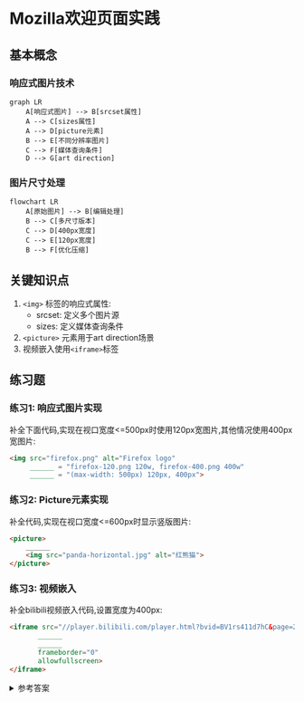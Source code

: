 # Mozilla欢迎页面实践

## 基本概念

### 响应式图片技术
```mermaid
graph LR
    A[响应式图片] --> B[srcset属性]
    A --> C[sizes属性]
    A --> D[picture元素]
    B --> E[不同分辨率图片]
    C --> F[媒体查询条件]
    D --> G[art direction]
```


### 图片尺寸处理
```mermaid
flowchart LR
    A[原始图片] --> B[编辑处理]
    B --> C[多尺寸版本]
    C --> D[400px宽度]
    C --> E[120px宽度]
    B --> F[优化压缩]
```


## 关键知识点
1. `<img>` 标签的响应式属性:
   - srcset: 定义多个图片源
   - sizes: 定义媒体查询条件
2. `<picture>` 元素用于art direction场景
3. 视频嵌入使用`<iframe>`标签

## 练习题

### 练习1: 响应式图片实现
补全下面代码,实现在视口宽度<=500px时使用120px宽图片,其他情况使用400px宽图片:

```html
<img src="firefox.png" alt="Firefox logo"
     ______ = "firefox-120.png 120w, firefox-400.png 400w"
     ______ = "(max-width: 500px) 120px, 400px">
```


### 练习2: Picture元素实现
补全代码,实现在视口宽度<=600px时显示竖版图片:

```html
<picture>
    ______
    <img src="panda-horizontal.jpg" alt="红熊猫">
</picture>
```


### 练习3: 视频嵌入
补全bilibili视频嵌入代码,设置宽度为400px:

```html
<iframe src="//player.bilibili.com/player.html?bvid=BV1rs411d7hC&page=2" 
       ______
       ______
       frameborder="0" 
       allowfullscreen>
</iframe>
```


<details>
<summary>参考答案</summary>

### 练习1答案:
```html
<img src="firefox.png" alt="Firefox logo"
     srcset="firefox-120.png 120w, firefox-400.png 400w"
     sizes="(max-width: 500px) 120px, 400px">
```


### 练习2答案:
```html
<picture>
    <source media="(max-width: 600px)" srcset="panda-vertical.jpg">
    <img src="panda-horizontal.jpg" alt="红熊猫">
</picture>
```


### 练习3答案:
```html
<iframe src="//player.bilibili.com/player.html?bvid=BV1rs411d7hC&page=2"
       width="400" 
       height="300"
       frameborder="0"
       allowfullscreen>
</iframe>
```

</details>